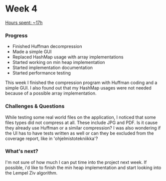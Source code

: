 # Week 4

[Hours spent: ~17h](<https://github.com/Darake/zip-zop/blob/master/documentation/timesheet.md#week-4>)

### Progress

* Finished Huffman decompression
* Made a simple GUI
* Replaced HashMap usage with array implementations
* Started working on min heap implementation
* Started implementation documentation
* Started performance testing

This week I finished the compression program with Huffman coding and a simple GUI. I also found out that my HashMap usages were not needed because of a possible array implementation.



### Challenges & Questions

While testing some real world files on the application, I noticed that some files types did not compress at all. These include JPG and PDF. Is it cause they already use Huffman or a similar compression? I was also wondering if the UI has to have tests written as well or can they be excluded from the coverage report, like in 'ohjelmistotekniikka'?



### What's next?

I'm not sure of how much I can put time into the project next week. If possible, i'd like to finish the min heap  implementation and start looking into the Lempel Ziv algorithm.